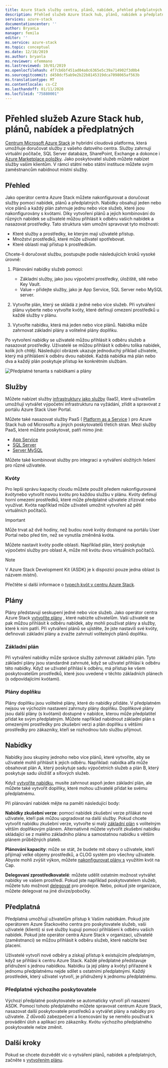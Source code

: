 ```yaml
---
title: Azure Stack služby centra, plánů, nabídek, přehled předplatných | Microsoft Docs
description: Přehled služeb Azure Stack hub, plánů, nabídek a předplatných.
services: azure-stack
documentationcenter: ''
author: BryanLa
manager: femila
editor: ''
ms.service: azure-stack
ms.topic: conceptual
ms.date: 12/18/2019
ms.author: bryanla
ms.reviewer: efemmano
ms.lastreviewed: 10/01/2019
ms.openlocfilehash: 4f7cb6bf451ad04a8c6365e5c39a714902f3d0b4
ms.sourcegitcommit: d450dcf5ab9e2b22b8145319dca7098065af563b
ms.translationtype: MT
ms.contentlocale: cs-CZ
ms.lasthandoff: 01/11/2020
ms.locfileid: "75880001"
---
```

# <a name="azure-stack-hub-services-plans-offers-subscriptions-overview"></a>Přehled služeb Azure Stack hub, plánů, nabídek a předplatných

[Centrum Microsoft Azure Stack](azure-stack-overview.md) je hybridní cloudová platforma, která umožňuje doručovat služby z vašeho datového centra. Služby zahrnují virtuální počítače, SQL Server databáze, SharePoint, Exchange a dokonce i [Azure Marketplace položky](azure-stack-marketplace-azure-items.md). Jako poskytovatel služeb můžete nabízet služby vašim klientům. V rámci státní nebo státní instituce můžete svým zaměstnancům nabídnout místní služby.

## <a name="overview"></a>Přehled

Jako operátor centra Azure Stack můžete nakonfigurovat a doručovat služby pomocí nabídek, plánů a předplatných. Nabídky obsahují jeden nebo více plánů a každý plán zahrnuje jednu nebo více služeb, které jsou nakonfigurovány s kvótami. Díky vytvoření plánů a jejich kombinování do různých nabídek se uživatelé můžou přihlásit k odběru vašich nabídek a nasazovat prostředky. Tato struktura vám umožní spravovat tyto možnosti:

- Které služby a prostředky, ke kterým mají uživatelé přístup.
- Množství prostředků, které může uživatel spotřebovat.
- Které oblasti mají přístup k prostředkům.

Chcete-li doručovat službu, postupujte podle následujících kroků vysoké úrovně:

1. Plánování nabídky služeb pomocí:

   - Základní služby, jako jsou výpočetní prostředky, úložiště, sítě nebo Key Vault.
   - Value – přidejte služby, jako je App Service, SQL Server nebo MySQL server.

2. Vytvořte plán, který se skládá z jedné nebo více služeb. Při vytváření plánu vyberte nebo vytvořte kvóty, které definují omezení prostředků u každé služby v plánu.
3. Vytvořte nabídku, která má jeden nebo více plánů. Nabídka může zahrnovat základní plány a volitelné plány doplňku.

Po vytvoření nabídky se uživatelé můžou přihlásit k odběru služeb a nasazovat prostředky. Uživatelé se můžou přihlásit k odběru tolika nabídek, kolik jich chtějí. Následující obrázek ukazuje jednoduchý příklad uživatele, který má přihlášení k odběru dvou nabídek. Každá nabídka má plán nebo dva a každý plán poskytuje přístup ke konkrétním službám.

![Předplatné tenanta s nabídkami a plány](media/azure-stack-key-features/image4.png)

## <a name="services"></a>Služby

Můžete nabízet služby [infrastruktury jako služby](https://azure.microsoft.com/overview/what-is-iaas/) (IaaS), které uživatelům umožňují vytvářet výpočetní infrastrukturu na vyžádání, zřídit a spravovat z portálu Azure Stack User Portal.

Můžete také nasazovat služby PaaS ( [Platform as a Service](https://azure.microsoft.com/overview/what-is-paas/) ) pro Azure Stack hub od Microsoftu a jiných poskytovatelů třetích stran. Mezi služby PaaS, které můžete poskytovat, patří mimo jiné:

- [App Service](azure-stack-app-service-overview.md)
- [SQL Server](azure-stack-sql-resource-provider-deploy.md)
- [Server MySQL](azure-stack-mysql-resource-provider-deploy.md)

Můžete také kombinovat služby pro integraci a vytváření složitých řešení pro různé uživatele.

### <a name="quotas"></a>Kvóty

Pro lepší správu kapacity cloudu můžete použít předem nakonfigurované *kvóty*nebo vytvořit novou kvótu pro každou službu v plánu. Kvóty definují horní omezení prostředků, které může předplatné uživatele zřizovat nebo využívat. Kvóta například může uživateli umožnit vytvoření až pěti virtuálních počítačů.

> [!IMPORTANT]
> Může trvat až dvě hodiny, než budou nové kvóty dostupné na portálu User Portal nebo před tím, než se vynutila změněná kvóta.

Můžete nastavit kvóty podle oblasti. Například plán, který poskytuje výpočetní služby pro oblast A, může mít kvótu dvou virtuálních počítačů.

>[!NOTE]
>V Azure Stack Development Kit (ASDK) je k dispozici pouze jedna oblast (s názvem *místní*).

Přečtěte si další informace o [typech kvót v centru Azure Stack](azure-stack-quota-types.md).

## <a name="plans"></a>Plány

Plány představují seskupení jedné nebo více služeb. Jako operátor centra Azure Stack [vytvoříte plány](azure-stack-create-plan.md) , které nabízíte uživatelům. Vaši uživatelé se pak můžou přihlásit k odběru nabídek, aby mohli používat plány a služby, které k nim patří. Při vytváření plánů se ujistěte, že jste nastavili své kvóty, definovali základní plány a zvažte zahrnutí volitelných plánů doplňku.

### <a name="base-plan"></a>Základní plán

Při vytváření nabídky může správce služby zahrnovat základní plán. Tyto základní plány jsou standardně zahrnuté, když se uživatel přihlásí k odběru této nabídky. Když se uživatel přihlásí k odběru, má přístup ke všem poskytovatelům prostředků, které jsou uvedené v těchto základních plánech (s odpovídajícími kvótami).

### <a name="add-on-plans"></a>Plány doplňku

Plány doplňku jsou volitelné plány, které do nabídky přidáte. V předplatném nejsou ve výchozím nastavení zahrnuty plány doplňku. Doplňkové plány jsou další plány (s kvótami) dostupné v nabídce, kterou může předplatitel přidat ke svým předplatným. Můžete například nabídnout základní plán s omezenými prostředky pro zkušební verzi a plán doplňku s většími prostředky pro zákazníky, kteří se rozhodnou tuto službu přijmout.

## <a name="offers"></a>Nabídky

Nabídky jsou skupiny jednoho nebo více plánů, které vytvoříte, aby se uživatelé mohli přihlásit k jejich odběru. Například: nabídka alfa může obsahovat plán A, který poskytuje sadu výpočetních služeb a plán B, který poskytuje sadu úložišť a síťových služeb.

Když [vytvoříte nabídku](azure-stack-create-offer.md), musíte zahrnout aspoň jeden základní plán, ale můžete také vytvořit doplňky, které mohou uživatelé přidat ke svému předplatnému.

Při plánování nabídek mějte na paměti následující body:

**Nabídky zkušební verze**: pomocí nabídek zkušební verze přilákat nové uživatele, kteří pak můžou upgradovat na další služby. Pokud chcete vytvořit nabídku zkušební verze, vytvořte si malý [základní plán](service-plan-offer-subscription-overview.md#base-plan) s volitelným větším doplňkovým plánem. Alternativně můžete vytvořit zkušební nabídku skládající se z malého základního plánu a samostatnou nabídku s větším plánem průběžných plateb.

**Plánování kapacity**: může se stát, že budete mít obavy o uživatele, kteří přijímají velké objemy prostředků, a CLOG systém pro všechny uživatele. Abyste mohli zvýšit výkon, můžete [nakonfigurovat plány s](service-plan-offer-subscription-overview.md#plans) využitím kvót na Cap.

**Delegovaní zprostředkovatelé**: můžete udělit ostatním možnost vytvářet nabídky ve vašem prostředí. Pokud jste například poskytovatelem služeb, můžete tuto možnost [delegovat](azure-stack-delegated-provider.md) pro prodejce. Nebo, pokud jste organizace, můžete delegovat na jiné divize/pobočky.

## <a name="subscriptions"></a>Předplatná

Předplatná umožňují uživatelům přístup k Vašim nabídkám. Pokud jste operátorem Azure Stackového centra pro poskytovatele služeb, vaši uživatelé (klienti) si své služby kupují pomocí přihlášení k odběru vašich nabídek. Pokud jste operátor centra Azure Stack v organizaci, uživatelé (zaměstnanci) se můžou přihlásit k odběru služeb, které nabízíte bez placení.

Uživatelé vytvoří nové odběry a získají přístup k existujícím předplatným, když se přihlásí k centru Azure Stack. Každé předplatné představuje přidružení s jednou nabídkou. Nabídku (a její plány a kvóty) přiřazené k jednomu předplatnému nejde sdílet s ostatními předplatnými. Každý prostředek, který uživatel vytvoří, je přidružený k jednomu předplatnému.

### <a name="default-provider-subscription"></a>Předplatné výchozího poskytovatele

Výchozí předplatné poskytovatele se automaticky vytvoří při nasazení ASDK. Pomocí tohoto předplatného můžete spravovat centrum Azure Stack, nasazovat další poskytovatele prostředků a vytvářet plány a nabídky pro uživatele. Z důvodů zabezpečení a licencování by se nemělo používat k provádění úloh a aplikací pro zákazníky. Kvótu výchozího předplatného poskytovatele nelze změnit.

## <a name="next-steps"></a>Další kroky

Pokud se chcete dozvědět víc o vytváření plánů, nabídek a předplatných, začněte s [vytvořením plánu](azure-stack-create-plan.md).
